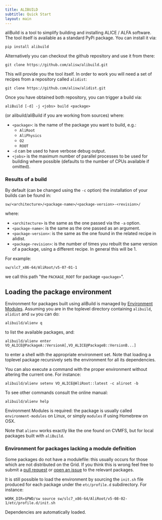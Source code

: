 ```yaml
---
title: ALIBUILD
subtitle: Quick Start
layout: main
---
```


aliBuild is a tool to simplify building and installing ALICE / ALFA
software. The tool itself is available as a standard PyPi package. You
can install it via:

    pip install alibuild

Alternatively you can checkout the github repository and use it from
there:

    git clone https://github.com/alisw/alibuild.git

This will provide you the tool itself. In order to work you will need a
set of recipes from a repository called `alidist`:

    git clone https://github.com/alisw/alidist.git

Once you have obtained both repository, you can trigger a build via:

    aliBuild [-d] -j <jobs> build <package>

(or alibuild/aliBuild if you are working from sources) where:

- `<package>`: is the name of the package you want to build, e.g.: 
  - `AliRoot`
  - `AliPhysics`
  - `O2`
  - `ROOT`
- `-d` can be used to have verbose debug output.
- `<jobs>` is the maximum number of parallel processes to be used for
  building where possible (defaults to the number of CPUs available if
  omitted).

### Results of a build

By default (can be changed using the `-c` option) the installation of your builds
can be found in:

    sw/<architecture>/<package-name>/<package-version>-<revision>/

where:

- `<architecture>` is the same as the one passed via the `-a` option.
- `<package-name>`: is the same as the one passed as an argument.
- `<package-version>`: is the same as the one found in the related recipe in alidist.
- `<package-revision>`: is the number of times you rebuilt the same version of
  a package, using a different recipe. In general this will be 1.

For example:

    sw/slc7_x86-64/AliRoot/v5-07-01-1

we call this path "the `PACKAGE_ROOT` for package `<package>`".


## Loading the package environment

Environment for packages built using aliBuild is managed by
[Environment Modules](http://modules.sourceforge.net). Assuming you are in the
toplevel directory containing `alibuild`, `alidist` and `sw` you can do:

    alibuild/alienv q

to list the available packages, and:

    alibuild/alienv enter VO_ALICE@PackageA::VersionA[,VO_ALICE@PackageB::VersionB...]

to enter a shell with the appropriate environment set. Note that loading a
toplevel package recursively sets the environment for all its dependencies.

You can also execute a command with the proper environment without altering the
current one. For instance:

    alibuild/alienv setenv VO_ALICE@AliRoot::latest -c aliroot -b

To see other commands consult the online manual:

    alibuild/alienv help

Environment Modules is required: the package is usually called
`environment-modules` on Linux, or simply `modules` if using Homebrew on OSX.

Note that `alienv` works exactly like the one found on CVMFS, but for local
packages built with `aliBuild`.


### Environment for packages lacking a module definition

Some packages do not have a modulefile: this usually occurs for those which are
not distributed on the Grid. If you think this is wrong feel free to submit a
[pull request](https://github.com/alisw/alidist/pulls) or
[open an issue](https://github.com/alisw/alidist/issues) to the relevant
packages.

It is still possible to load the environment by sourcing the `init.sh` file
produced for each package under the `etc/profile.d` subdirectory. For instance:

    WORK_DIR=$PWD/sw source sw/slc7_x86-64/AliRoot/v5-08-02-1/etc/profile.d/init.sh

Dependencies are automatically loaded.
